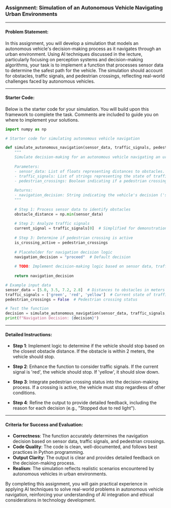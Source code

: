 ### Assignment: Simulation of an Autonomous Vehicle Navigating Urban Environments

---

#### Problem Statement:

In this assignment, you will develop a simulation that models an autonomous vehicle's decision-making process as it navigates through an urban environment. Using AI techniques discussed in the lecture, particularly focusing on perception systems and decision-making algorithms, your task is to implement a function that processes sensor data to determine the safest path for the vehicle. The simulation should account for obstacles, traffic signals, and pedestrian crossings, reflecting real-world challenges faced by autonomous vehicles.

---

#### Starter Code:

Below is the starter code for your simulation. You will build upon this framework to complete the task. Comments are included to guide you on where to implement your solutions.

```python
import numpy as np

# Starter code for simulating autonomous vehicle navigation

def simulate_autonomous_navigation(sensor_data, traffic_signals, pedestrian_crossings):
    """
    Simulate decision-making for an autonomous vehicle navigating an urban environment.
    
    Parameters:
    - sensor_data: List of floats representing distances to obstacles.
    - traffic_signals: List of strings representing the state of traffic lights ('red', 'yellow', 'green').
    - pedestrian_crossings: Boolean indicating if a pedestrian crossing is active.
    
    Returns:
    - navigation_decision: String indicating the vehicle's decision ('stop', 'proceed', 'slow down').
    """
    
    # Step 1: Process sensor data to identify obstacles
    obstacle_distance = np.min(sensor_data)
    
    # Step 2: Analyze traffic signals
    current_signal = traffic_signals[0]  # Simplified for demonstration
    
    # Step 3: Determine if pedestrian crossing is active
    is_crossing_active = pedestrian_crossings
    
    # Placeholder for navigation decision logic
    navigation_decision = "proceed"  # Default decision
    
    # TODO: Implement decision-making logic based on sensor data, traffic signals, and pedestrian crossings
    
    return navigation_decision

# Example input data
sensor_data = [5.0, 3.5, 7.2, 2.8]  # Distances to obstacles in meters
traffic_signals = ['green', 'red', 'yellow']  # Current state of traffic lights
pedestrian_crossings = False  # Pedestrian crossing status

# Test the function
decision = simulate_autonomous_navigation(sensor_data, traffic_signals, pedestrian_crossings)
print(f"Navigation Decision: {decision}")
```

---

#### Detailed Instructions:

- **Step 1**: Implement logic to determine if the vehicle should stop based on the closest obstacle distance. If the obstacle is within 2 meters, the vehicle should stop.

- **Step 2**: Enhance the function to consider traffic signals. If the current signal is 'red', the vehicle should stop. If 'yellow', it should slow down.

- **Step 3**: Integrate pedestrian crossing status into the decision-making process. If a crossing is active, the vehicle must stop regardless of other conditions.

- **Step 4**: Refine the output to provide detailed feedback, including the reason for each decision (e.g., "Stopped due to red light").

---

#### Criteria for Success and Evaluation:

- **Correctness**: The function accurately determines the navigation decision based on sensor data, traffic signals, and pedestrian crossings.
- **Code Quality**: The code is clean, well-documented, and follows best practices in Python programming.
- **Output Clarity**: The output is clear and provides detailed feedback on the decision-making process.
- **Realism**: The simulation reflects realistic scenarios encountered by autonomous vehicles in urban environments.

By completing this assignment, you will gain practical experience in applying AI techniques to solve real-world problems in autonomous vehicle navigation, reinforcing your understanding of AI integration and ethical considerations in technology development.